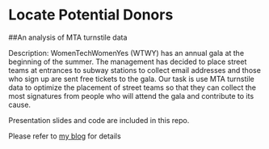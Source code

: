 # Locate Potential Donors

##An analysis of MTA turnstile data  

Description:  WomenTechWomenYes (WTWY) has an annual gala at the beginning of the summer. The management has decided to place street teams at entrances to subway stations to collect email addresses and those who sign up are sent free tickets to the gala. Our task is use MTA turnstile data to optimize the placement of street teams so that they can collect the most signatures from people who will attend the gala and contribute to its cause.   

Presentation slides and code are included in this repo. 

Please refer to [my blog](https://pandagongfu.github.io/Benson/) for details
